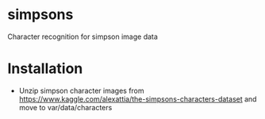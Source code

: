 # simpsons
Character recognition for simpson image data

# Installation
- Unzip simpson character images from https://www.kaggle.com/alexattia/the-simpsons-characters-dataset
    and move to var/data/characters


